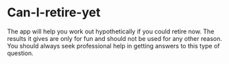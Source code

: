 # Can-I-retire-yet
The app will help you work out hypothetically if you could retire now. The results it gives are only for fun and should not be used for any other reason. You should always seek professional help in getting answers to this type of question.

